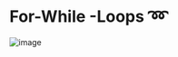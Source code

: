 # For-While -Loops ➿
![image](https://github.com/user-attachments/assets/2f4a5f99-8ad6-4d20-ad9a-1502a67c8977)
